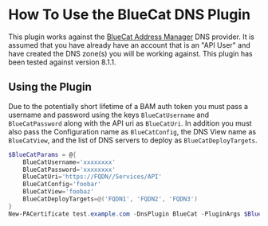 # How To Use the BlueCat DNS Plugin

This plugin works against the [BlueCat Address Manager](https://www.bluecatnetworks.com/platform/management/bluecat-address-manager/) DNS provider. It is assumed that you have already have an account that is an "API User" and have created the DNS zone(s) you will be working against. This plugin has been tested against version 8.1.1.

## Using the Plugin

Due to the potentially short lifetime of a BAM auth token you must pass a username and password using the keys `BlueCatUsername` and `BlueCatPassword` along with the API uri as `BlueCatUri`. In addition you must also pass the Configuration name as `BlueCatConfig`, the DNS View name as `BlueCatView`, and the list of DNS servers to deploy as `BlueCatDeployTargets`.

```powershell
$BlueCatParams = @{
    BlueCatUsername='xxxxxxxx'
    BlueCatPassword='xxxxxxxx'
    BlueCatUri='https://FQDN//Services/API'
    BlueCatConfig='foobar'
    BlueCatView='foobaz'
    BlueCatDeployTargets=@('FQDN1', 'FQDN2', 'FQDN3')
}
New-PACertificate test.example.com -DnsPlugin BlueCat -PluginArgs $BlueCatParams
```
